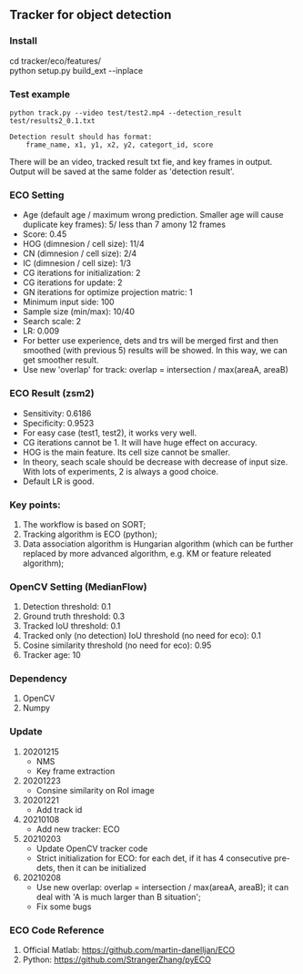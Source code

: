 ## Tracker for object detection


### Install
cd tracker/eco/features/<br>
python setup.py build_ext --inplace

### Test example
```
python track.py --video test/test2.mp4 --detection_result test/results2_0.1.txt

Detection result should has format:
    frame_name, x1, y1, x2, y2, categort_id, score
```
There will be an video, tracked result txt fie, and key frames in output. Output will be saved at the same folder as 'detection result'.

### ECO Setting
* Age (default age / maximum wrong prediction. Smaller age will cause duplicate key frames): 5/ less than 7 amony 12 frames
* Score: 0.45
* HOG (dimnesion / cell size): 11/4
* CN (dimnesion / cell size): 2/4
* IC (dimnesion / cell size): 1/3
* CG iterations for initialization: 2
* CG iterations for update: 2
* GN iterations for optimize projection matric: 1
* Minimum input side: 100
* Sample size (min/max): 10/40
* Search scale: 2
* LR: 0.009
* For better use experience, dets and trs will be merged first and then smoothed (with previous 5) results will be showed. In this way, we can get smoother result. 
* Use new 'overlap' for track: overlap = intersection / max(areaA, areaB)

### ECO Result (zsm2)
* Sensitivity: 0.6186
* Specificity: 0.9523
* For easy case (test1, test2), it works very well.
* CG iterations cannot be 1. It will have huge effect on accuracy. 
* HOG is the main feature. Its cell size cannot be smaller.
* In theory, seach scale should be decrease with decrease of input size. With lots of experiments, 2 is always a good choice.
* Default LR is good.

### Key points:<br>
1. The workflow is based on SORT;<br>
2. Tracking algorithm is ECO (python);<br>
3. Data association algorithm is Hungarian algorithm (which can be further replaced by more advanced algorithm, e.g. KM or feature releated algorithm);<br>

### OpenCV Setting (MedianFlow)
1. Detection threshold: 0.1
2. Ground truth threshold: 0.3
3. Tracked IoU threshold: 0.1
4. Tracked only (no detection) IoU threshold (no need for eco): 0.1
5. Cosine similarity threshold (no need for eco): 0.95
6. Tracker age: 10

### Dependency
1. OpenCV
2. Numpy

### Update
1. 20201215<br>
    * NMS<br>
    * Key frame extraction
2. 20201223
    * Consine similarity on RoI image
3. 20201221
    * Add track id
4. 20210108
    * Add new tracker: ECO
5. 20210203
    * Update OpenCV tracker code
    * Strict initialization for ECO: for each det, if it has 4 consecutive pre-dets, then it can be initialized
6. 20210208
    * Use new overlap: overlap = intersection / max(areaA, areaB); it can deal with 'A is much larger than B situation';
    * Fix some bugs


### ECO Code Reference
1. Official Matlab: https://github.com/martin-danelljan/ECO
2. Python: https://github.com/StrangerZhang/pyECO